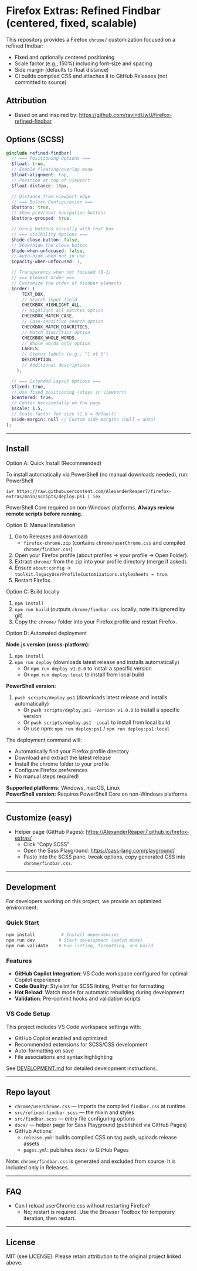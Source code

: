 # Firefox Extras: Refined Findbar (centered, fixed, scalable)

This repository provides a Firefox `chrome/` customization focused on a refined
findbar:

- Fixed and optionally centered positioning
- Scale factor (e.g., 150%) including font-size and spacing
- Side margin (defaults to float distance)
- CI builds compiled CSS and attaches it to GitHub Releases (not committed to
  source)

## Attribution

- Based on and inspired by: https://github.com/ravindUwU/firefox-refined-findbar

## Options (SCSS)

```scss
@include refined-findbar(
  // === Positioning Options ===
  $float: true,
  // Enable floating/overlay mode
  $float-alignment: top,
  // Position at top of viewport
  $float-distance: 18px,

  // Distance from viewport edge
  // === Button Configuration ===
  $buttons: true,
  // Show prev/next navigation buttons
  $buttons-grouped: true,

  // Group buttons visually with text box
  // === Visibility Options ===
  $hide-close-button: false,
  // Show/hide the close button
  $hide-when-unfocused: false,
  // Auto-hide when not in use
  $opacity-when-unfocused: 1,

  // Transparency when not focused (0-1)
  // === Element Order ===
  // Customize the order of findbar elements
  $order: (
      TEXT_BOX,
      // Search input field
      CHECKBOX_HIGHLIGHT_ALL,
      // Highlight all matches option
      CHECKBOX_MATCH_CASE,
      // Case-sensitive search option
      CHECKBOX_MATCH_DIACRITICS,
      // Match diacritics option
      CHECKBOX_WHOLE_WORDS,
      // Whole words only option
      LABELS,
      // Status labels (e.g., "1 of 5")
      DESCRIPTION,
      // Additional descriptions
    ),

  // === Extended Layout Options ===
  $fixed: true,
  // Use fixed positioning (stays in viewport)
  $centered: true,
  // Center horizontally on the page
  $scale: 1.5,
  // Scale factor for size (1.0 = default)
  $side-margin: null // Custom side margins (null = auto)
);
```

---

## Install

Option A: Quick Install (Recommended)

To install automatically via PowerShell (no manual downloads needed), run:
PowerShell

    iwr https://raw.githubusercontent.com/AlexanderReaper7/firefox-extras/main/scripts/deploy.ps1 | iex

PowerShell Core required on non-Windows platforms. **Always review remote
scripts before running.**

Option B: Manual Installation

1. Go to Releases and download:
   - `firefox-chrome.zip` (contains `chrome/userChrome.css` and compiled
     `chrome/findbar.css`)
2. Open your Firefox profile (about:profiles → your profile → Open Folder).
3. Extract `chrome/` from the zip into your profile directory (merge if asked).
4. Ensure `about:config` →
   `toolkit.legacyUserProfileCustomizations.stylesheets = true`.
5. Restart Firefox.

Option C: Build locally

1. `npm install`
2. `npm run build` (outputs `chrome/findbar.css` locally; note it’s ignored by
   git)
3. Copy the `chrome/` folder into your Firefox profile and restart Firefox.

Option D: Automated deployment

**Node.js version (cross-platform):**

1. `npm install`
2. `npm run deploy` (downloads latest release and installs automatically)
   - Or `npm run deploy v1.0.0` to install a specific version
   - Or `npm run deploy:local` to install from local build

**PowerShell version:**

1. `pwsh scripts/deploy.ps1` (downloads latest release and installs
   automatically)
   - Or `pwsh scripts/deploy.ps1 -Version v1.0.0` to install a specific version
   - Or `pwsh scripts/deploy.ps1 -Local` to install from local build
   - Or use npm: `npm run deploy:ps1` / `npm run deploy:ps1:local`

The deployment command will:

- Automatically find your Firefox profile directory
- Download and extract the latest release
- Install the chrome folder to your profile
- Configure Firefox preferences
- No manual steps required!

**Supported platforms:** Windows, macOS, Linux  
**PowerShell version:** Requires PowerShell Core on non-Windows platforms

---

## Customize (easy)

- Helper page (GitHub Pages): https://AlexanderReaper7.github.io/firefox-extras/
  - Click “Copy SCSS”
  - Open the Sass Playground: https://sass-lang.com/playground/
  - Paste into the SCSS pane, tweak options, copy generated CSS into
    `chrome/findbar.css`.

---

## Development

For developers working on this project, we provide an optimized environment:

### Quick Start

```bash
npm install          # Install dependencies
npm run dev         # Start development (watch mode)
npm run validate    # Run linting, formatting, and build
```

### Features

- **GitHub Copilot Integration**: VS Code workspace configured for optimal
  Copilot experience
- **Code Quality**: Stylelint for SCSS linting, Prettier for formatting
- **Hot Reload**: Watch mode for automatic rebuilding during development
- **Validation**: Pre-commit hooks and validation scripts

### VS Code Setup

This project includes VS Code workspace settings with:

- GitHub Copilot enabled and optimized
- Recommended extensions for SCSS/CSS development
- Auto-formatting on save
- File associations and syntax highlighting

See [DEVELOPMENT.md](DEVELOPMENT.md) for detailed development instructions.

---

## Repo layout

- `chrome/userChrome.css` — imports the compiled `findbar.css` at runtime.
- `src/refined-findbar.scss` — the mixin and styles
- `src/findbar.scss` — entry file configuring options
- `docs/` — helper page for Sass Playground (published via GitHub Pages)
- GitHub Actions:
  - `release.yml`: builds compiled CSS on tag push, uploads release assets
  - `pages.yml`: publishes `docs/` to GitHub Pages

Note: `chrome/findbar.css` is generated and excluded from source. It is included
only in Releases.

---

## FAQ

- Can I reload userChrome.css without restarting Firefox?
  - No; restart is required. Use the Browser Toolbox for temporary iteration,
    then restart.

---

## License

MIT (see LICENSE). Please retain attribution to the original project linked
above.
